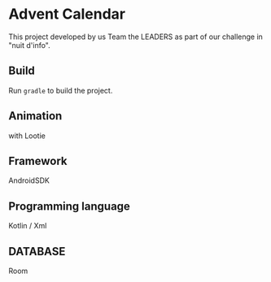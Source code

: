 # Advent Calendar

This project developed by us Team the LEADERS as part of our challenge in "nuit d'info".

## Build

Run `gradle` to build the project. 

## Animation

with Lootie

## Framework

AndroidSDK

## Programming language

Kotlin / Xml

## DATABASE

Room




